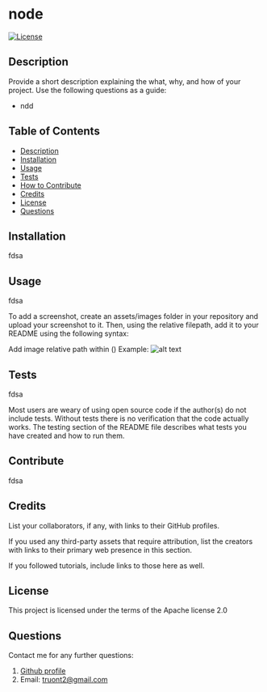 # node

[![License](https://img.shields.io/badge/License-Apache_2.0-blue.svg)](https://opensource.org/licenses/Apache-2.0)

## Description

Provide a short description explaining the what, why, and how of your project. Use the following questions as a guide:

- ndd

## Table of Contents 

- [Description](#description)
- [Installation](#installation)
- [Usage](#usage)
- [Tests](#tests)
- [How to Contribute](#contribute)
- [Credits](#credits)
- [License](#license)
- [Questions](#questions)

## Installation

fdsa

## Usage

fdsa

To add a screenshot, create an assets/images folder in your repository and upload your screenshot to it. Then, using the relative filepath, add it to your README using the following syntax:

Add image relative path within ()
Example: ![alt text](assets/images/screenshot.png)

## Tests

fdsa

Most users are weary of using open source code if the author(s) do not include tests. Without tests there is no verification that the code actually works. The testing section of the README file describes what tests you have created and how to run them.

## Contribute

fdsa

## Credits

List your collaborators, if any, with links to their GitHub profiles.

If you used any third-party assets that require attribution, list the creators with links to their primary web presence in this section.

If you followed tutorials, include links to those here as well.

## License

This project is licensed under the terms of the Apache license 2.0

## Questions
Contact me for any further questions: 

1. [Github profile](https://github.com/truont2/)
2. Email: truont2@gmail.com
